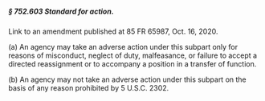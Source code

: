 ##### § 752.603 Standard for action. #####

Link to an amendment published at 85 FR 65987, Oct. 16, 2020.

(a) An agency may take an adverse action under this subpart only for reasons of misconduct, neglect of duty, malfeasance, or failure to accept a directed reassignment or to accompany a position in a transfer of function.

(b) An agency may not take an adverse action under this subpart on the basis of any reason prohibited by 5 U.S.C. 2302.